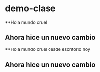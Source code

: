 # demo-clase

**Hola mundo cruel
## Ahora hice un nuevo cambio


**Hola mundo cruel desde escritorio hoy
## Ahora hice un nuevo cambio
